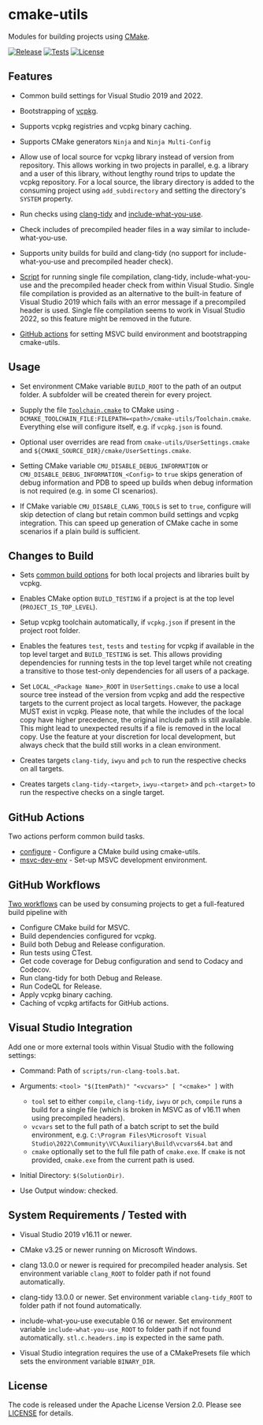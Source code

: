 # cmake-utils
Modules for building projects using [CMake](https://cmake.org/).

[![Release](https://img.shields.io/github/v/release/mbeckh/cmake-utils?display_name=tag&sort=semver&label=Release&style=flat-square)](https://github.com/mbeckh/cmake-utils/releases/)
[![Tests](https://img.shields.io/github/actions/workflow/status/mbeckh/cmake-utils/test.yml?branch=master&label=Tests&logo=GitHub&style=flat-square)](https://github.com/mbeckh/cmake-utils/actions)
[![License](https://img.shields.io/github/license/mbeckh/cmake-utils?label=License&style=flat-square)](https://github.com/mbeckh/cmake-utils/blob/master/LICENSE)

## Features
-   Common build settings for Visual Studio 2019 and 2022.

-   Bootstrapping of [vcpkg](https://github.com/microsoft/vcpkg).

-   Supports vcpkg registries and vcpkg binary caching.

-   Supports CMake generators `Ninja` and `Ninja Multi-Config` 

-   Allow use of local source for vcpkg library instead of version from repository. This allows working in two projects
    in parallel, e.g. a library and a user of this library, without lengthy round trips to update the vcpkg repository.
    For a local source, the library directory is added to the consuming project using `add_subdirectory` and setting
    the directory's `SYSTEM` property.

-   Run checks using [clang-tidy](https://clang.llvm.org/extra/clang-tidy/) and
    [include-what-you-use](https://include-what-you-use.org/).

-   Check includes of precompiled header files in a way similar to include-what-you-use.

-   Supports unity builds for build and clang-tidy (no support for include-what-you-use and precompiled header check).

-   [Script](#visual-studio-integration) for running single file compilation, clang-tidy, include-what-you-use and
    the precompiled header check from within Visual Studio. Single file compilation is provided as an alternative to
    the built-in feature of Visual Studio 2019 which fails with an error message if a precompiled header is used.
    Single file compilation seems to work in Visual Studio 2022, so this feature might be removed in the future.

-   [GitHub actions](#github-actions) for setting MSVC build environment and bootstrapping cmake-utils.

## Usage
-   Set environment CMake variable `BUILD_ROOT` to the path of an output folder. A subfolder will be created therein 
    for every project.

-   Supply the file [`Toolchain.cmake`](Toolchain.cmake) to CMake using `-DCMAKE_TOOLCHAIN_FILE:FILEPATH=<path>/cmake-utils/Toolchain.cmake`.
    Everything else will configure itself, e.g. if `vcpkg.json` is found.

-   Optional user overrides are read from `cmake-utils/UserSettings.cmake` and `${CMAKE_SOURCE_DIR}/cmake/UserSettings.cmake`.

-   Setting CMake variable `CMU_DISABLE_DEBUG_INFORMATION` or `CMU_DISABLE_DEBUG_INFORMATION_<Config>` to `true`
    skips generation of debug information and PDB to speed up builds when debug information is not required
    (e.g. in some CI scenarios).
    
-   If CMake variable `CMU_DISABLE_CLANG_TOOLS` is set to `true`, configure will skip detection of clang but retain
    common build settings and vcpkg integration. This can speed up generation of CMake cache in some scenarios if a
    plain build is sufficient.
    
## Changes to Build
-   Sets [common build options](options.md) for both local projects and libraries built by vcpkg.

-   Enables CMake option `BUILD_TESTING` if a project is at the top level (`PROJECT_IS_TOP_LEVEL`).

-   Setup vcpkg toolchain automatically, if `vcpkg.json` if present in the project root folder.

-   Enables the features `test`, `tests` and `testing` for vcpkg if available in the top level target and 
    `BUILD_TESTING` is set. This allows providing dependencies for running tests in the top level target while not
    creating a transitive to those test-only dependencies for all users of a package.

-   Set `LOCAL_<Package Name>_ROOT` in `UserSettings.cmake` to use a local source tree instead of the version from 
    vcpkg and add the respective targets to the current project as local targets. However, the package MUST exist in
    vcpkg. Please note, that while the includes of the local copy have higher precedence, the original include path is
    still available. This might lead to unexpected results if a file is removed in the local copy. Use the feature at 
    your discretion for local development, but always check that the build still works in a clean environment.

-   Creates targets `clang-tidy`, `iwyu` and `pch` to run the respective checks on all targets.

-   Creates targets `clang-tidy-<target>`, `iwyu-<target>` and `pch-<target>` to run the respective checks on a single
    target.

## GitHub Actions
Two actions perform common build tasks.
-   [configure](configure) - Configure a CMake build using cmake-utils.
-   [msvc-dev-env](msvc-dev-env) - Set-up MSVC development environment.

## GitHub Workflows
[Two workflows](workflows.md) can be used by consuming projects to get a full-featured build pipeline with
-   Configure CMake build for MSVC.
-   Build dependencies configured for vcpkg.
-   Build both Debug and Release configuration.
-   Run tests using CTest.
-   Get code coverage for Debug configuration and send to Codacy and Codecov.
-   Run clang-tidy for both Debug and Release.
-   Run CodeQL for Release.
-   Apply vcpkg binary caching.
-   Caching of vcpkg artifacts for GitHub actions.


## Visual Studio Integration
Add one or more external tools within Visual Studio with the following settings:
-   Command: Path of `scripts/run-clang-tools.bat`.

-   Arguments: `<tool> "$(ItemPath)" "<vcvars>" [ "<cmake>" ]` with
    -   `tool` set to either `compile`, `clang-tidy`, `iwyu` or `pch`, `compile` runs a build for a single file (which is broken in MSVC as of v16.11 when using precompiled headers).
    -   `vcvars` set to the full path of a batch script to set the build environment, e.g. `C:\Program Files\Microsoft Visual Studio\2022\Community\VC\Auxiliary\Build\vcvars64.bat` and
    -   `cmake` optionally set to the full file path of `cmake.exe`. If `cmake` is not provided, `cmake.exe` from the current path is used.

-   Initial Directory: `$(SolutionDir)`.

-   Use Output window: checked.

## System Requirements / Tested with
-   Visual Studio 2019 v16.11 or newer.

-   CMake v3.25 or newer running on Microsoft Windows.

-   clang 13.0.0 or newer is required for precompiled header analysis. Set environment variable `clang_ROOT` to folder 
    path if not found automatically.

-   clang-tidy 13.0.0 or newer. Set environment variable `clang-tidy_ROOT` to folder path if not found
    automatically.

-   include-what-you-use executable 0.16 or newer. Set environment variable `include-what-you-use_ROOT` to folder path
    if not found automatically. `stl.c.headers.imp` is expected in the same path.

-   Visual Studio integration requires the use of a CMakePresets file which sets the environment variable `BINARY_DIR`.

## License
The code is released under the Apache License Version 2.0. Please see [LICENSE](LICENSE) for details.
